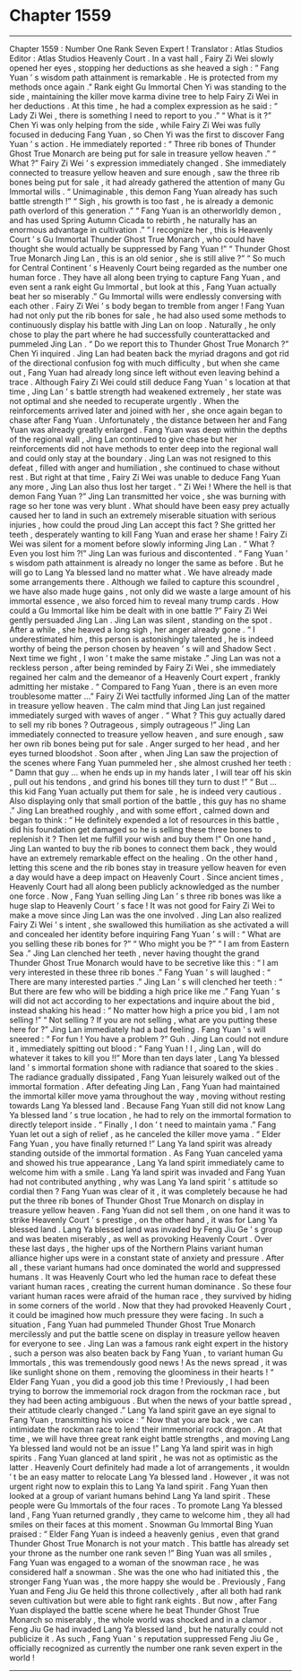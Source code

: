 
# Chapter 1559


---

Chapter 1559 : Number One Rank Seven Expert !
Translator :
Atlas Studios
Editor :
Atlas Studios
Heavenly Court .
In a vast hall , Fairy Zi Wei slowly opened her eyes , stopping her deductions as she heaved a sigh : “ Fang Yuan ’ s wisdom path attainment is remarkable . He is protected from my methods once again .”
Rank eight Gu Immortal Chen Yi was standing to the side , maintaining the killer move karma divine tree to help Fairy Zi Wei in her deductions .
At this time , he had a complex expression as he said : “ Lady Zi Wei , there is something I need to report to you .”
“ What is it ?”
Chen Yi was only helping from the side , while Fairy Zi Wei was fully focused in deducing Fang Yuan , so Chen Yi was the first to discover Fang Yuan ’ s action .
He immediately reported : “ Three rib bones of Thunder Ghost True Monarch are being put for sale in treasure yellow heaven .”
“ What ?” Fairy Zi Wei ’ s expression immediately changed .
She immediately connected to treasure yellow heaven and sure enough , saw the three rib bones being put for sale , it had already gathered the attention of many Gu Immortal wills .
“ Unimaginable , this demon Fang Yuan already has such battle strength !”
“ Sigh , his growth is too fast , he is already a demonic path overlord of this generation .”
“ Fang Yuan is an otherworldly demon , and has used Spring Autumn Cicada to rebirth , he naturally has an enormous advantage in cultivation .”
“ I recognize her , this is Heavenly Court ’ s Gu Immortal Thunder Ghost True Monarch , who could have thought she would actually be suppressed by Fang Yuan !”
“ Thunder Ghost True Monarch Jing Lan , this is an old senior , she is still alive ?”
“ So much for Central Continent ’ s Heavenly Court being regarded as the number one human force . They have all along been trying to capture Fang Yuan , and even sent a rank eight Gu Immortal , but look at this , Fang Yuan actually beat her so miserably .”
Gu Immortal wills were endlessly conversing with each other .
Fairy Zi Wei ’ s body began to tremble from anger !
Fang Yuan had not only put the rib bones for sale , he had also used some methods to continuously display his battle with Jing Lan on loop .
Naturally , he only chose to play the part where he had successfully counterattacked and pummeled Jing Lan .
“ Do we report this to Thunder Ghost True Monarch ?” Chen Yi inquired .
Jing Lan had beaten back the myriad dragons and got rid of the directional confusion fog with much difficulty , but when she came out , Fang Yuan had already long since left without even leaving behind a trace .
Although Fairy Zi Wei could still deduce Fang Yuan ’ s location at that time , Jing Lan ’ s battle strength had weakened extremely , her state was not optimal and she needed to recuperate urgently .
When the reinforcements arrived later and joined with her , she once again began to chase after Fang Yuan .
Unfortunately , the distance between her and Fang Yuan was already greatly enlarged . Fang Yuan was deep within the depths of the regional wall , Jing Lan continued to give chase but her reinforcements did not have methods to enter deep into the regional wall and could only stay at the boundary .
Jing Lan was not resigned to this defeat , filled with anger and humiliation , she continued to chase without rest . But right at that time , Fairy Zi Wei was unable to deduce Fang Yuan any more , Jing Lan also thus lost her target .
“ Zi Wei ! Where the hell is that demon Fang Yuan ?” Jing Lan transmitted her voice , she was burning with rage so her tone was very blunt .
What should have been easy prey actually caused her to land in such an extremely miserable situation with serious injuries , how could the proud Jing Lan accept this fact ?
She gritted her teeth , desperately wanting to kill Fang Yuan and erase her shame !
Fairy Zi Wei was silent for a moment before slowly informing Jing Lan .
“ What ? Even you lost him ?!” Jing Lan was furious and discontented .
“ Fang Yuan ’ s wisdom path attainment is already no longer the same as before . But he will go to Lang Ya blessed land no matter what . We have already made some arrangements there . Although we failed to capture this scoundrel , we have also made huge gains , not only did we waste a large amount of his immortal essence , we also forced him to reveal many trump cards . How could a Gu Immortal like him be dealt with in one battle ?” Fairy Zi Wei gently persuaded Jing Lan .
Jing Lan was silent , standing on the spot .
After a while , she heaved a long sigh , her anger already gone .
“ I underestimated him , this person is astonishingly talented , he is indeed worthy of being the person chosen by heaven ’ s will and Shadow Sect . Next time we fight , I won ’ t make the same mistake .”
Jing Lan was not a reckless person , after being reminded by Fairy Zi Wei , she immediately regained her calm and the demeanor of a Heavenly Court expert , frankly admitting her mistake .
“ Compared to Fang Yuan , there is an even more troublesome matter …” Fairy Zi Wei tactfully informed Jing Lan of the matter in treasure yellow heaven .
The calm mind that Jing Lan just regained immediately surged with waves of anger .
“ What ? This guy actually dared to sell my rib bones ? Outrageous , simply outrageous !”
Jing Lan immediately connected to treasure yellow heaven , and sure enough , saw her own rib bones being put for sale . Anger surged to her head , and her eyes turned bloodshot .
Soon after , when Jing Lan saw the projection of the scenes where Fang Yuan pummeled her , she almost crushed her teeth : “ Damn that guy … when he ends up in my hands later , I will tear off his skin , pull out his tendons , and grind his bones till they turn to dust !”
“ But … this kid Fang Yuan actually put them for sale , he is indeed very cautious . Also displaying only that small portion of the battle , this guy has no shame .”
Jing Lan breathed roughly , and with some effort , calmed down and began to think : “ He definitely expended a lot of resources in this battle , did his foundation get damaged so he is selling these three bones to replenish it ? Then let me fulfill your wish and buy them !”
On one hand , Jing Lan wanted to buy the rib bones to connect them back , they would have an extremely remarkable effect on the healing .
On the other hand , letting this scene and the rib bones stay in treasure yellow heaven for even a day would have a deep impact on Heavenly Court .
Since ancient times , Heavenly Court had all along been publicly acknowledged as the number one force . Now , Fang Yuan selling Jing Lan ’ s three rib bones was like a huge slap to Heavenly Court ’ s face !
It was not good for Fairy Zi Wei to make a move since Jing Lan was the one involved .
Jing Lan also realized Fairy Zi Wei ’ s intent , she swallowed this humiliation as she activated a will and concealed her identity before inquiring Fang Yuan ’ s will : “ What are you selling these rib bones for ?”
“ Who might you be ?”
“ I am from Eastern Sea .” Jing Lan clenched her teeth , never having thought the grand Thunder Ghost True Monarch would have to be secretive like this : “ I am very interested in these three rib bones .”
Fang Yuan ’ s will laughed : “ There are many interested parties .”
Jing Lan ’ s will clenched her teeth : “ But there are few who will be bidding a high price like me .”
Fang Yuan ’ s will did not act according to her expectations and inquire about the bid , instead shaking his head : “ No matter how high a price you bid , I am not selling !”
“ Not selling ? If you are not selling , what are you putting these here for ?” Jing Lan immediately had a bad feeling .
Fang Yuan ’ s will sneered : “ For fun ! You have a problem ?”
Guh .
Jing Lan could not endure it , immediately spitting out blood : “ Fang Yuan ! I , Jing Lan , will do whatever it takes to kill you !!”
More than ten days later , Lang Ya blessed land ’ s immortal formation shone with radiance that soared to the skies .
The radiance gradually dissipated , Fang Yuan leisurely walked out of the immortal formation .
After defeating Jing Lan , Fang Yuan had maintained the immortal killer move yama throughout the way , moving without resting towards Lang Ya blessed land .
Because Fang Yuan still did not know Lang Ya blessed land ’ s true location , he had to rely on the immortal formation to directly teleport inside .
“ Finally , I don ’ t need to maintain yama .” Fang Yuan let out a sigh of relief , as he canceled the killer move yama .
“ Elder Fang Yuan , you have finally returned !” Lang Ya land spirit was already standing outside of the immortal formation . As Fang Yuan canceled yama and showed his true appearance , Lang Ya land spirit immediately came to welcome him with a smile .
Lang Ya land spirit was invaded and Fang Yuan had not contributed anything , why was Lang Ya land spirit ’ s attitude so cordial then ?
Fang Yuan was clear of it , it was completely because he had put the three rib bones of Thunder Ghost True Monarch on display in treasure yellow heaven .
Fang Yuan did not sell them , on one hand it was to strike Heavenly Court ’ s prestige , on the other hand , it was for Lang Ya blessed land .
Lang Ya blessed land was invaded by Feng Jiu Ge ’ s group and was beaten miserably , as well as provoking Heavenly Court . Over these last days , the higher ups of the Northern Plains variant human alliance higher ups were in a constant state of anxiety and pressure .
After all , these variant humans had once dominated the world and suppressed humans . It was Heavenly Court who led the human race to defeat these variant human races , creating the current human dominance .
So these four variant human races were afraid of the human race , they survived by hiding in some corners of the world . Now that they had provoked Heavenly Court , it could be imagined how much pressure they were facing .
In such a situation , Fang Yuan had pummeled Thunder Ghost True Monarch mercilessly and put the battle scene on display in treasure yellow heaven for everyone to see . Jing Lan was a famous rank eight expert in the history , such a person was also beaten back by Fang Yuan , to variant human Gu Immortals , this was tremendously good news ! As the news spread , it was like sunlight shone on them , removing the gloominess in their hearts !
“ Elder Fang Yuan , you did a good job this time ! Previously , I had been trying to borrow the immemorial rock dragon from the rockman race , but they had been acting ambiguous . But when the news of your battle spread , their attitude clearly changed .” Lang Ya land spirit gave an eye signal to Fang Yuan , transmitting his voice : “ Now that you are back , we can intimidate the rockman race to lend their immemorial rock dragon . At that time , we will have three great rank eight battle strengths , and moving Lang Ya blessed land would not be an issue !”
Lang Ya land spirit was in high spirits .
Fang Yuan glanced at land spirit , he was not as optimistic as the latter . Heavenly Court definitely had made a lot of arrangements , it wouldn ’ t be an easy matter to relocate Lang Ya blessed land .
However , it was not urgent right now to explain this to Lang Ya land spirit .
Fang Yuan then looked at a group of variant humans behind Lang Ya land spirit .
These people were Gu Immortals of the four races . To promote Lang Ya blessed land , Fang Yuan returned grandly , they came to welcome him , they all had smiles on their faces at this moment .
Snowman Gu Immortal Bing Yuan praised : “ Elder Fang Yuan is indeed a heavenly genius , even that grand Thunder Ghost True Monarch is not your match . This battle has already set your throne as the number one rank seven !”
Bing Yuan was all smiles , Fang Yuan was engaged to a woman of the snowman race , he was considered half a snowman . She was the one who had initiated this , the stronger Fang Yuan was , the more happy she would be .
Previously , Fang Yuan and Feng Jiu Ge held this throne collectively , after all both had rank seven cultivation but were able to fight rank eights .
But now , after Fang Yuan displayed the battle scene where he beat Thunder Ghost True Monarch so miserably , the whole world was shocked and in a clamor .
Feng Jiu Ge had invaded Lang Ya blessed land , but he naturally could not publicize it . As such , Fang Yuan ’ s reputation suppressed Feng Jiu Ge , officially recognized as currently the number one rank seven expert in the world !

---

